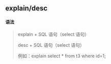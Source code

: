 ## explain/desc

#### 语法

> explain + SQL 语句（select 语句）
>
> desc + SQL 语句（select 语句）
> 
> 例如：explain select * from t3 where id=1;

### 

